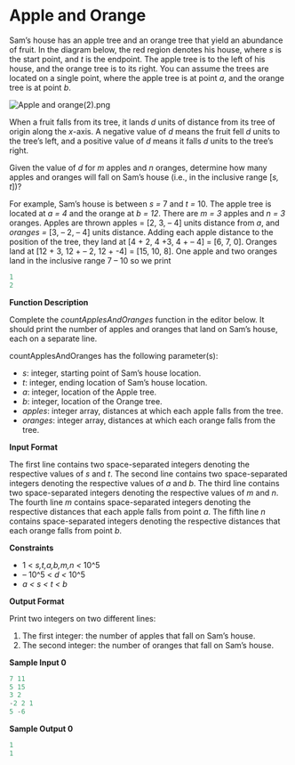 # Apple and Orange



Sam’s house has an apple tree and an orange tree that yield an  abundance of fruit. In the diagram below, the red region denotes his  house, where *s* is the start point, and *t* is the  endpoint. The apple tree is to the left of his house, and the orange  tree is to its right. You can assume the trees are located on a single  point, where the apple tree is at point *a*, and the orange tree is at point *b*.

![Apple and orange(2).png](https://i2.wp.com/s3.amazonaws.com/hr-challenge-images/25220/1474218925-f2a791d52c-Appleandorange2.png?w=720&ssl=1)

When a fruit falls from its tree, it lands *d* units of distance from its tree of origin along the *x*-axis. A negative value of *d* means the fruit fell *d* units to the tree’s left, and a positive value of *d* means it falls *d* units to the tree’s right.

Given the value of *d* for *m* apples and *n* oranges, determine how many apples and oranges will fall on Sam’s house (i.e., in the inclusive range [*s, t*])?

For example, Sam’s house is between *s =* 7 and *t =* 10. The apple tree is located at *a = 4* and the orange at *b = 12*. There are *m = 3* apples and *n = 3* oranges. Apples are thrown apples = [2, 3, – 4] units distance from *a*, and *oranges =* [3, – 2, – 4] units distance. Adding each apple distance to the position of the tree, they land at [4 + 2, 4 +3, 4 + – 4] = [6, 7, 0]. Oranges land at [12 + 3, 12 + – 2, 12 + -4] = [15, 10, 8]. One apple and two oranges land in the inclusive range 7 – 10 so we print

```python
1
2
```

**Function Description**

Complete the *countApplesAndOranges* function in the editor  below. It should print the number of apples and oranges that land on  Sam’s house, each on a separate line.

countApplesAndOranges has the following parameter(s):

- *s*: integer, starting point of Sam’s house location.
- *t*: integer, ending location of Sam’s house location.
- *a*: integer, location of the Apple tree.
- *b*: integer, location of the Orange tree.
- *apples*: integer array, distances at which each apple falls from the tree.
- *oranges*: integer array, distances at which each orange falls from the tree.

**Input Format**

The first line contains two space-separated integers denoting the respective values of *s* and *t*.
The second line contains two space-separated integers denoting the respective values of *a* and *b*.
The third line contains two space-separated integers denoting the respective values of *m* and *n*.
The fourth line *m* contains space-separated integers denoting the respective distances that each apple falls from point *a*.
The fifth line *n* contains space-separated integers denoting the respective distances that each orange falls from point *b*.

**Constraints**

- 1 < *s,t,a,b,m,n <* 10^5
- – 10^5 < *d <* 10^5
- *a < s < t < b*

**Output Format**

Print two integers on two different lines:

1. The first integer: the number of apples that fall on Sam’s house.
2. The second integer: the number of oranges that fall on Sam’s house.

**Sample Input 0** 

```python
7 11
5 15
3 2
-2 2 1
5 -6
```

**Sample Output 0**

```python
1
1
```